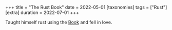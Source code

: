 +++
title = "The Rust Book"
date = 2022-05-01
[taxonomies]
tags = ["Rust"]
[extra]
duration = 2022-07-01
+++

Taught himself rust using the [Book](https://doc.rust-lang.org/book/) and fell in love.
